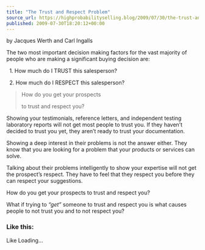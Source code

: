 ```yaml
---
title: "The Trust and Respect Problem"
source_url: https://highprobabilityselling.blog/2009/07/30/the-trust-and-respect-problem
published: 2009-07-30T18:20:12+00:00
---
```

by Jacques Werth and Carl Ingalls


The two most important decision making factors for the vast majority of people who are making a significant buying decision are:  

  1\. How much do I TRUST this salesperson?  

  2\. How much do I RESPECT this salesperson?



> How do you get your prospects  
> 
> to trust and respect you?


Showing your testimonials, reference letters, and independent testing laboratory reports will not get most people to trust you. If they haven’t decided to trust you yet, they aren’t ready to trust your documentation. 


Showing a deep interest in their problems is not the answer either. They know that you are looking for a problem that your products or services can solve.


Talking about their problems intelligently to show your expertise will not get the prospect’s respect. They have to feel that they respect you before they can respect your suggestions.


How do you get your prospects to trust and respect you?


What if trying to *“get”* someone to trust and respect you is what causes people to not trust you and to not respect you? 


### Like this:

Like Loading...
